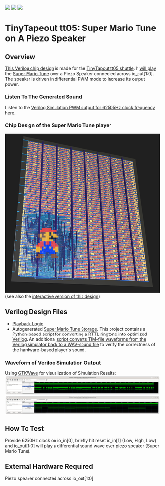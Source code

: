 ![](../../workflows/gds/badge.svg) ![](../../workflows/docs/badge.svg) ![](../../workflows/test/badge.svg)

# TinyTapeout tt05: Super Mario Tune on A Piezo Speaker #

## Overview ##
[This Verilog chip design](https://meriac.github.io/tt05-play-tune/) is
made for the [TinyTapout tt05 shuttle](https://tinytapeout.com/).
It [will play](src/player.v#L38) the [Super Mario Tune](src/tune.v#L42-L45)
over a Piezo Speaker connected across io_out[1:0]. The speaker is driven
in differential PWM mode to increase its output power.

### Listen To The Generated Sound ###
Listen to the [Verilog Simulation PWM output for 62505Hz clock frequency](https://github.com/meriac/tt05-play-tune/releases/download/v0.1/tune-modulation-verilog-simulated.wav) here.

### Chip Design of the Super Mario Tune player ###
![Chip Design of the Super Mario Tune player](img/chip-design.png)
(see also the [interactive version of this design](https://meriac.github.io/tt05-play-tune/))

## Verilog Design Files ##
- [Playback Logic](src/player.v#L38)
- Autogenerated [Super Mario Tune Storage](src/tune.v#L42-L45). This
  project contains a [Python-based script for converting a RTTL ringtone into optimized Verilog](generator/generate.py#L38).
  An additional [script converts TIM-file waveforms from the Verilog simulator back to a WAV-sound file](generator/tim2wav-test.py#L38)
  to verify the correctness of the hardware-based player's sound.

### Waveform of Verilog Simulation Output ###
Using [GTKWave](https://gtkwave.sourceforge.net/) for visualization of Simulation Results:
![25s of Verilog simulation - showing the Waveform output](img/waveform-overview.png)
![Zooming into the Waveform](img/waveform-detail.png)

## How To Test ##
Provide 6250Hz clock on io_in[0], briefly hit reset io_in[1] (Low, High, Low)
and io_out[1:0] will play a differential sound wave over piezo speaker
(Super Mario Tune).

## External Hardware Required ##
Piezo speaker connected across io_out[1:0]
